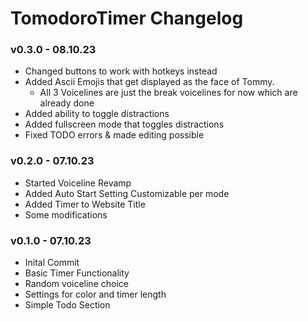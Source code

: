 # TomodoroTimer Changelog

### v0.3.0 - 08.10.23
- Changed buttons to work with hotkeys instead
- Added Ascii Emojis that get displayed as the face of Tommy.
    - All 3 Voicelines are just the break voicelines for now which are already done
- Added ability to toggle distractions
- Added fullscreen mode that toggles distractions
- Fixed TODO errors & made editing possible

### v0.2.0 - 07.10.23
- Started Voiceline Revamp
- Added Auto Start Setting Customizable per mode
- Added Timer to Website Title
- Some modifications

### v0.1.0 - 07.10.23
- Inital Commit
- Basic Timer Functionality
- Random voiceline choice
- Settings for color and timer length
- Simple Todo Section